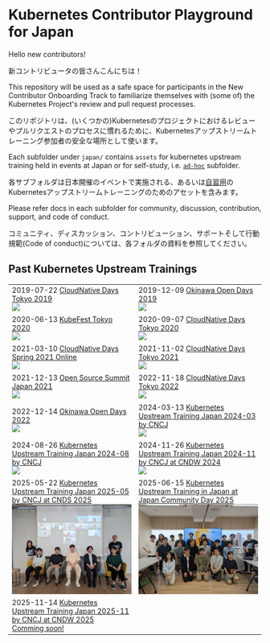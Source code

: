 # Kubernetes Contributor Playground for Japan

Hello new contributors!

新コントリビュータの皆さんこんにちは！

This repository will be used as a safe space for participants in the New Contributor Onboarding Track to familiarize themselves with (some of) the Kubernetes Project's review and pull request processes.

このリポジトリは、(いくつかの)Kubernetesのプロジェクトにおけるレビューやプルリクエストのプロセスに慣れるために、Kubernetesアップストリームトレーニング参加者の安全な場所として使います。

Each subfolder under `japan/` contains `assets` for kubernetes upstream training held in events at Japan or for self-study, i.e. [`ad-hoc`](./adhoc) subfolder.

各サブフォルダは日本開催のイベントで実施される、あるいは[自習用](./adhoc)のKubernetesアップストリームトレーニングのためのアセットを含みます。

Please refer docs in each subfolder for community, discussion, contribution, support, and code of conduct.

コミュニティ、ディスカッション、コントリビューション、サポートそして行動規範(Code of conduct)については、各フォルダの資料を参照してください。

## Past Kubernetes Upstream Trainings

<table>
  <tr>
    <td>2019-07-22 <a href="cndt-2019">CloudNative Days Tokyo 2019<br><img src="https://raw.githubusercontent.com/kubernetes-sigs/contributor-playground/master/japan/cndt-2019/group-photo.jpg" width="400"></a></td>
    <td>2019-12-09 <a href="ood-2019">Okinawa Open Days 2019<br><img src="https://raw.githubusercontent.com/kubernetes-sigs/contributor-playground/master/japan/ood-2019/images/ood2019-photo.jpg" width="400"></a></td>
  </tr>
  <tr>
    <td>2020-06-13 <a href="kft-2020">KubeFest Tokyo 2020<br><img src="https://raw.githubusercontent.com/kubernetes-sigs/contributor-playground/master/japan/kft-2020/images/kft2020-01.png" width="400"></a></td>
    <td>2020-09-07 <a href="cndt-2020">CloudNative Days Tokyo 2020<br><img src="https://raw.githubusercontent.com/kubernetes-sigs/contributor-playground/master/japan/cndt-2020/images/cndt-2020-01.png" width="400"></a></td>
  </tr>
  <tr>
    <td>2021-03-10 <a href="cndo-2021">CloudNative Days Spring 2021 Online<br><img src="cndo-2021/images/cndo-2021-01.png" width="400"></a></td>
    <td>2021-11-02 <a href="cndt-2021">CloudNative Days Tokyo 2021<br><img src="cndt-2021/images/cndt-2021-01.png" width="400"></a></td>
  </tr>
  <tr>
    <td>2021-12-13 <a href="ossj-2021">Open Source Summit Japan 2021<br><img src="ossj-2021/images/ossj-2021-01.png" width="400"></a></td>
    <td>2022-11-18 <a href="cndt-2022">CloudNative Days Tokyo 2022<br><img src="cndt-2022/images/cndt-2022-01.png" width="400"></a></td>
  </tr>
  <tr>
    <td>2022-12-14 <a href="ood-2022">Okinawa Open Days 2022<br><img src="ood-2022/images/ood-2022-01.jpg" width="400"></a></td>
    <td>2024-03-13 <a href="cncj-202403">Kubernetes Upstream Training Japan 2024-03 by CNCJ<br><img src="cncj-202403/images/cncj-202403-01.png" width="400"></a></td>
  </tr>
  <tr>
    <td>2024-08-26 <a href="cncj-202408">Kubernetes Upstream Training Japan 2024-08 by CNCJ<br><img src="cncj-202408/images/cncj-kutj-2024-08.png" width="400"></a></td>
    <td>2024-11-26 <a href="cndw-2024">Kubernetes Upstream Training Japan 2024-11 by CNCJ at CNDW 2024<br><img src="cndw-2024/images/cndw-2024-11.jpg" width="400"></a></td>
  </tr>
  <tr>
    <td>2025-05-22 <a href="cnds-2025">Kubernetes Upstream Training Japan 2025-05 by CNCJ at CNDS 2025<br><img src="cnds-2025/images/CNDS2025-hybrid.jpg" width="400"></a></td>
    <td>2025-06-15 <a href="japan-community-day-2025">Kubernetes Upstream Training in Japan at Japan Community Day 2025<br><img src="japan-community-day-2025/images/jcd2025.jpg" width="400"></a></td>
  </tr>
  <tr>
    <td>2025-11-14 <a href="cndw-2025">Kubernetes Upstream Training Japan 2025-11 by CNCJ at CNDW 2025<br>Comming soon!</td>
    <td></td>
  </tr>
</table>
